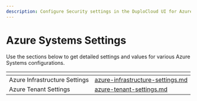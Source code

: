 ```yaml
---
description: Configure Security settings in the DuploCloud UI for Azure users
---
```


# Azure Systems Settings

Use the sections below to get detailed settings and values for various Azure Systems configurations.



<table data-view="cards"><thead><tr><th></th><th data-hidden data-card-target data-type="content-ref"></th></tr></thead><tbody><tr><td>Azure Infrastructure Settings</td><td><a href="azure-infrastructure-settings.md">azure-infrastructure-settings.md</a></td></tr><tr><td>Azure Tenant Settings</td><td><a href="azure-tenant-settings.md">azure-tenant-settings.md</a></td></tr></tbody></table>
